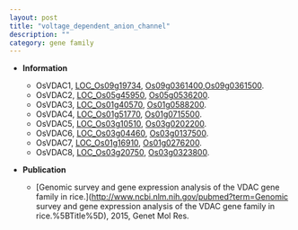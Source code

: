 ```yaml
---
layout: post
title: "voltage_dependent_anion_channel"
description: ""
category: gene family
---
```


* **Information**  
    + OsVDAC1, [LOC_Os09g19734](http://rice.uga.edu/cgi-bin/ORF_infopage.cgi?orf=LOC_Os09g19734), [Os09g0361400](http://rapdb.dna.affrc.go.jp/viewer/gbrowse_details/irgsp1?name=Os09g0361400),[Os09g0361500](http://rapdb.dna.affrc.go.jp/viewer/gbrowse_details/irgsp1?name=Os09g0361500).
    + OsVDAC2, [LOC_Os05g45950](http://rice.uga.edu/cgi-bin/ORF_infopage.cgi?orf=LOC_Os05g45950), [Os05g0536200](http://rapdb.dna.affrc.go.jp/viewer/gbrowse_details/irgsp1?name=Os05g0536200).
    + OsVDAC3, [LOC_Os01g40570](http://rice.uga.edu/cgi-bin/ORF_infopage.cgi?orf=LOC_Os01g40570), [Os01g0588200](http://rapdb.dna.affrc.go.jp/viewer/gbrowse_details/irgsp1?name=Os01g0588200).
    + OsVDAC4, [LOC_Os01g51770](http://rice.uga.edu/cgi-bin/ORF_infopage.cgi?orf=LOC_Os01g51770), [Os01g0715500](http://rapdb.dna.affrc.go.jp/viewer/gbrowse_details/irgsp1?name=Os01g0715500).
    + OsVDAC5, [LOC_Os03g10510](http://rice.uga.edu/cgi-bin/ORF_infopage.cgi?orf=LOC_Os03g10510), [Os03g0202200](http://rapdb.dna.affrc.go.jp/viewer/gbrowse_details/irgsp1?name=Os03g0202200).
    + OsVDAC6, [LOC_Os03g04460](http://rice.uga.edu/cgi-bin/ORF_infopage.cgi?orf=LOC_Os03g04460), [Os03g0137500](http://rapdb.dna.affrc.go.jp/viewer/gbrowse_details/irgsp1?name=Os03g0137500).
    + OsVDAC7, [LOC_Os01g16910](http://rice.uga.edu/cgi-bin/ORF_infopage.cgi?orf=LOC_Os01g16910), [Os01g0276200](http://rapdb.dna.affrc.go.jp/viewer/gbrowse_details/irgsp1?name=Os01g0276200).
    + OsVDAC8, [LOC_Os03g20750](http://rice.uga.edu/cgi-bin/ORF_infopage.cgi?orf=LOC_Os03g20750), [Os03g0323800](http://rapdb.dna.affrc.go.jp/viewer/gbrowse_details/irgsp1?name=Os03g0323800).

* **Publication**  
    + [Genomic survey and gene expression analysis of the VDAC gene family in rice.](http://www.ncbi.nlm.nih.gov/pubmed?term=Genomic survey and gene expression analysis of the VDAC gene family in rice.%5BTitle%5D), 2015, Genet Mol Res.


